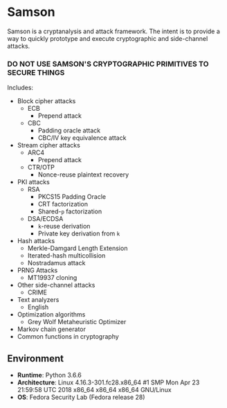 # Samson

Samson is a cryptanalysis and attack framework. The intent is to provide a way to quickly prototype and execute cryptographic and side-channel attacks.


### **DO NOT USE SAMSON'S CRYPTOGRAPHIC PRIMITIVES TO SECURE THINGS**

Includes:
* Block cipher attacks
    * ECB
        * Prepend attack
    * CBC
        * Padding oracle attack
        * CBC/IV key equivalence attack
* Stream cipher attacks
    * ARC4
        * Prepend attack
    * CTR/OTP
        * Nonce-reuse plaintext recovery
* PKI attacks
    * RSA
        * PKCS15 Padding Oracle
        * CRT factorization
        * Shared-`p` factorization
    * DSA/ECDSA
        * `k`-reuse derivation
        * Private key derivation from `k`
* Hash attacks
    * Merkle-Damgard Length Extension
    * Iterated-hash multicollision
    * Nostradamus attack
* PRNG Attacks
    * MT19937 cloning
* Other side-channel attacks
    * CRIME
* Text analyzers
    * English
* Optimization algorithms
    * Grey Wolf Metaheuristic Optimizer
* Markov chain generator
* Common functions in cryptography


## Environment
* **Runtime**: Python 3.6.6
* **Architecture**: Linux 4.16.3-301.fc28.x86_64 #1 SMP Mon Apr 23 21:59:58 UTC 2018 x86_64 x86_64 x86_64 GNU/Linux
* **OS**: Fedora Security Lab (Fedora release 28)